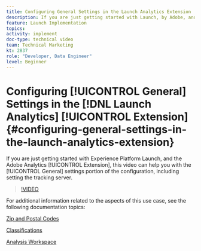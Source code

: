 ```yaml
---
title: Configuring General Settings in the Launch Analytics Extension
description: If you are just getting started with Launch, by Adobe, and the Adobe Analytics extension, this video can help you with the general settings portion of the configuration, including setting the tracking server.
feature: Launch Implementation
topics: 
activity: implement
doc-type: technical video
team: Technical Marketing
kt: 2837
role: "Developer, Data Engineer"
level: Beginner
---
```


# Configuring [!UICONTROL General] Settings in the [!DNL Launch Analytics] [!UICONTROL Extension] {#configuring-general-settings-in-the-launch-analytics-extension}

If you are just getting started with Experience Platform Launch, and the Adobe Analytics [!UICONTROL Extension], this video can help you with the [!UICONTROL General] settings portion of the configuration, including setting the tracking server.

>[!VIDEO](https://video.tv.adobe.com/v/27093/?quality=9)

For additional information related to the aspects of this use case, see the following documentation topics:

[Zip and Postal Codes](https://docs.adobe.com/help/en/analytics/components/variables/dimensions-reports/reports-zip.html)

[Classifications](https://docs.adobe.com/content/help/en/analytics/components/classifications/c-classifications.html)

[Analysis Workspace](https://docs.adobe.com/content/help/en/analytics/analyze/analysis-workspace/analysis-workspace-features.html)
